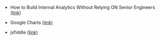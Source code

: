 - How to Build Internal Analytics Without Relying ON Senior Engineers
[(link)](https://medium.com/gooddata-developers/how-to-build-internal-analytics-without-relying-ON-senior-engineers-b2d5032be2bc)


- Google Charts
[(link)](https://developers.google.com/chart?hl=de)

- jsfiddle
[(link)](https://jsfiddle.net/)
